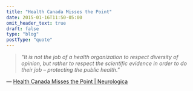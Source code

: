 ```yaml
---
title: "Health Canada Misses the Point"
date: 2015-01-16T11:50-05:00
omit_header_text: true
draft: false
type: "blog"
postType: "quote"
---
```

<!--more-->
>*"It is not the job of a health organization to respect diversity of opinion, but rather to respect the scientific evidence in order to do their job – protecting the public health."*

— [Health Canada Misses the Point | Neurologica](https://theness.com/neurologicablog/index.php/health-canada-misses-the-point/)


